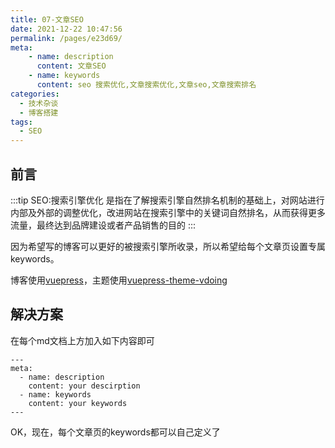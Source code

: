 ```yaml
---
title: 07-文章SEO
date: 2021-12-22 10:47:56
permalink: /pages/e23d69/
meta:
    - name: description
      content: 文章SEO
    - name: keywords
      content: seo 搜索优化,文章搜索优化,文章seo,文章搜索排名
categories:
  - 技术杂谈
  - 博客搭建
tags:
  - SEO
---
```

## 前言
:::tip SEO:搜索引擎优化
是指在了解搜索引擎自然排名机制的基础上，对网站进行内部及外部的调整优化，改进网站在搜索引擎中的关键词自然排名，从而获得更多流量，最终达到品牌建设或者产品销售的目的
:::

因为希望写的博客可以更好的被搜索引擎所收录，所以希望给每个文章页设置专属keywords。

博客使用[vuepress](https://vuepress.vuejs.org/zh/)，主题使用[vuepress-theme-vdoing](https://doc.xugaoyi.com/)
## 解决方案


在每个md文档上方加入如下内容即可


```
---
meta:
  - name: description
    content: your descirption
  - name: keywords
    content: your keywords
---
```


OK，现在，每个文章页的keywords都可以自己定义了
